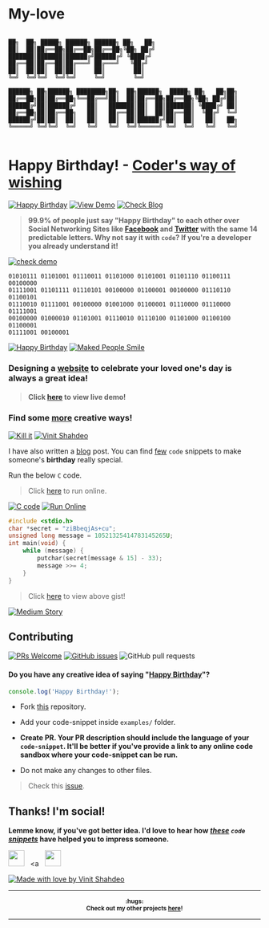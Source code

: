 # My-love
```

██╗  ██╗ █████╗ ██████╗ ██████╗ ██╗   ██╗                           
██║  ██║██╔══██╗██╔══██╗██╔══██╗╚██╗ ██╔╝                           
███████║███████║██████╔╝██████╔╝ ╚████╔╝                            
██╔══██║██╔══██║██╔═══╝ ██╔═══╝   ╚██╔╝                             
██║  ██║██║  ██║██║     ██║        ██║                              
╚═╝  ╚═╝╚═╝  ╚═╝╚═╝     ╚═╝        ╚═╝                              
                                                                    
██████╗ ██╗██████╗ ████████╗██╗  ██╗██████╗  █████╗ ██╗   ██╗██╗    
██╔══██╗██║██╔══██╗╚══██╔══╝██║  ██║██╔══██╗██╔══██╗╚██╗ ██╔╝██║    
██████╔╝██║██████╔╝   ██║   ███████║██║  ██║███████║ ╚████╔╝ ██║    
██╔══██╗██║██╔══██╗   ██║   ██╔══██║██║  ██║██╔══██║  ╚██╔╝  ╚═╝    
██████╔╝██║██║  ██║   ██║   ██║  ██║██████╔╝██║  ██║   ██║   ██╗    
╚═════╝ ╚═╝╚═╝  ╚═╝   ╚═╝   ╚═╝  ╚═╝╚═════╝ ╚═╝  ╚═╝   ╚═╝   ╚═╝    
                                                                    
```
# Happy Birthday! - [Coder's way of wishing](https://medium.com/@vinitshahdeo/coders-way-of-wishing-happy-birthday-1fe457e7a2ba)
[![Happy Birthday](https://img.shields.io/badge/Happy-Birthday-dodgerblue.svg?style=for-the-badge)](https://github.com/vinitshahdeo/HBD/) [![View Demo](https://img.shields.io/badge/View-Demo-teal.svg?style=for-the-badge)](http://codeastrike.000webhostapp.com/hbd/)
[![Check Blog](https://img.shields.io/badge/Check-Blog-orange.svg?style=for-the-badge)](https://medium.com/@vinitshahdeo/coders-way-of-wishing-happy-birthday-1fe457e7a2ba)

> **99.9% of people just say "Happy Birthday" to each other over Social Networking Sites like [Facebook](https://www.facebook.com/vinit.shahdeo) and [Twitter](https://twitter.com/Vinit_Shahdeo) with the same 14 predictable letters. Why not say it with `code`? If you're a developer you already understand it!**

[![check demo](https://forthebadge.com/images/badges/its-not-a-lie-if-you-believe-it.svg)](http://codeastrike.000webhostapp.com/hbd/)

```
01010111 01101001 01110011 01101000 01101001 01101110 01100111 00100000 
01111001 01101111 01110101 00100000 01100001 00100000 01110110 01100101 
01110010 01111001 00100000 01001000 01100001 01110000 01110000 01111001 
00100000 01000010 01101001 01110010 01110100 01101000 01100100 01100001 
01111001 00100001
```

[![Happy Birthday](https://forthebadge.com/images/badges/built-with-love.svg)](https://vinitshahdeo.github.io/HBD/) [![Maked People Smile](https://forthebadge.com/images/badges/makes-people-smile.svg)](http://codeastrike.000webhostapp.com/hbd/)

### Designing a [website](http://codeastrike.000webhostapp.com/hbd/) to celebrate your loved one's day is always a great idea!

> #### Click [here](http://codeastrike.000webhostapp.com/hbd/) to view live demo!

### Find some [more](https://medium.com/@vinitshahdeo/coders-way-of-wishing-happy-birthday-1fe457e7a2ba) creative ways!

[![Kill it](https://forthebadge.com/images/badges/oooo-kill-em.svg)](https://forthebadge.com) [![Vinit Shahdeo](https://forthebadge.com/images/badges/powered-by-oxygen.svg)](https://facebook.com/vinit.shahdeo)

I have also written a [blog](https://medium.com/@vinitshahdeo/coders-way-of-wishing-happy-birthday-1fe457e7a2ba) post. You can find [few](https://medium.com/@vinitshahdeo/coders-way-of-wishing-happy-birthday-1fe457e7a2ba) `code` snippets to make someone's **birthday** really special.

Run the below `C` code.

> Click [here](https://code.hackerearth.com/65105eK) to run online.

[![C code](https://forthebadge.com/images/badges/made-with-c.svg)](https://code.hackerearth.com/65105eK) [![Run Online](https://forthebadge.com/images/badges/check-it-out.svg)](https://code.hackerearth.com/65105eK)

```c
#include <stdio.h>
char *secret = "ziBbeqjAs+cu";
unsigned long message = 10521325414783145265U;
int main(void) {
    while (message) {
        putchar(secret[message & 15] - 33);
        message >>= 4;
    }
}
```

> Click [here](https://gist.github.com/vinitshahdeo/28665b5a010b92cf96cd1abced0a2a9e) to view above gist!

[![Medium Story](https://img.shields.io/static/v1.svg?label=check&message=story%20on%20medium&color=success&logo=medium&style=for-the-badge&logoColor=white&colorA=grey)](https://medium.com/hackernoon/coders-way-of-wishing-happy-birthday-1fe457e7a2ba)

## Contributing

[![PRs Welcome](https://img.shields.io/badge/PRs-welcome-brightgreen.svg?logo=github&style=for-the-badge&color=teal)](https://github.com/vinitshahdeo/HBD/pulls) [![GitHub issues](https://img.shields.io/github/issues/vinitshahdeo/HBD?logo=github&style=for-the-badge)](https://github.com/vinitshahdeo/HBD/issues) ![GitHub pull requests](https://img.shields.io/github/issues-pr/vinitshahdeo/HBD?color=blue&logo=github&style=for-the-badge) 

#### Do you have any creative idea of saying "[Happy Birthday](https://medium.com/hackernoon/coders-way-of-wishing-happy-birthday-1fe457e7a2ba)"?

```js
console.log('Happy Birthday!');
```

- Fork [this](https://github.com/vinitshahdeo/HBD/) repository.

- Add your code-snippet inside `examples/` folder.

- **Create PR. Your PR description should include the language of your `code-snippet`. It'll be better if you've provide a link to any online code sandbox where your code-snippet can be run.**

- Do not make any changes to other files.

> Check this [issue](https://github.com/vinitshahdeo/HBD/issues/1).

## Thanks! I'm social!

**Lemme know, if you've got better idea. I'd love to hear how *[these](https://medium.com/@vinitshahdeo/coders-way-of-wishing-happy-birthday-1fe457e7a2ba) `code` [snippets](https://medium.com/@vinitshahdeo/coders-way-of-wishing-happy-birthday-1fe457e7a2ba)* have helped you to impress someone.**

<a href="https://www.facebook.com/Adzharussyukri/" target="_blank"><img height="32" width="32" src="https://cdn.jsdelivr.net/npm/simple-icons@latest/icons/facebook.svg" /></a> &nbsp;&nbsp;<a &nbsp;&nbsp;<a href="https://www.instagram.com/Adzharussyukri/" target="_blank"><img height="32" width="32" src="https://cdn.jsdelivr.net/npm/simple-icons@latest/icons/instagram.svg" /></a>

[![Made with love by Vinit Shahdeo](https://badgen.net/badge/Made%20with%20%E2%99%A1%20by/vinitshahdeo?icon=github&scale=1.1)](https://www.eatmy.news/2020/06/code-like-you-eat-i-mean-code-daily-as.html)


-----

<p align="center"><strong><sup>:hugs: <br>Check out my other projects <a href="./PROJECTS.md">here</a>!</sup></strong></p>

-----
